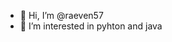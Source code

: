 - 👋 Hi, I’m @raeven57
- 👀 I’m interested in pyhton and java 

<!---
raeven57/raeven57 is a ✨ special ✨ repository because its `README.md` (this file) appears on your GitHub profile.
You can click the Preview link to take a look at your changes.
--->
